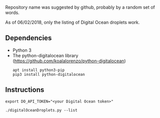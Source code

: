 Repository name was suggested by github, probably by a random set of words.

As of 06/02/2018, only the listing of Digital Ocean droplets work.

## Dependencies

* Python 3
* The python-digitalocean library (https://github.com/koalalorenzo/python-digitalocean)
  ```
  apt install python3-pip
  pip3 install python-digitalocean
  ```

## Instructions
```
export DO_API_TOKEN="<your Digital Ocean token>"

./digitalOceanDroplets.py --list
```
